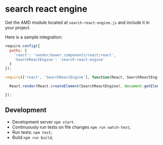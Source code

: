 # search react engine

Get the AMD module located at `search-react-engine.js` and include it in your project.

Here is a sample integration:

```js
require.config({
  paths: {
    'react': 'vendor/bower_components/react/react',
    'SearchReactEngine': 'search-react-engine'
  }
});

require(['react', 'SearchReactEngine'], function(React, SearchReactEngine) {

  React.render(React.createElement(SearchReactEngine), document.getElementById('widget-container'));

});
```

## Development

* Development server `npm start`.
* Continuously run tests on file changes `npm run watch-test`;
* Run tests: `npm test`;
* Build `npm run build`;
